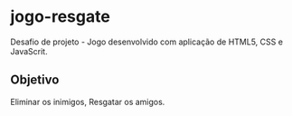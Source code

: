 # jogo-resgate
Desafio de projeto - Jogo desenvolvido com aplicação de HTML5, CSS e JavaScrit.

## Objetivo
Eliminar os inimigos, 
Resgatar os amigos.
